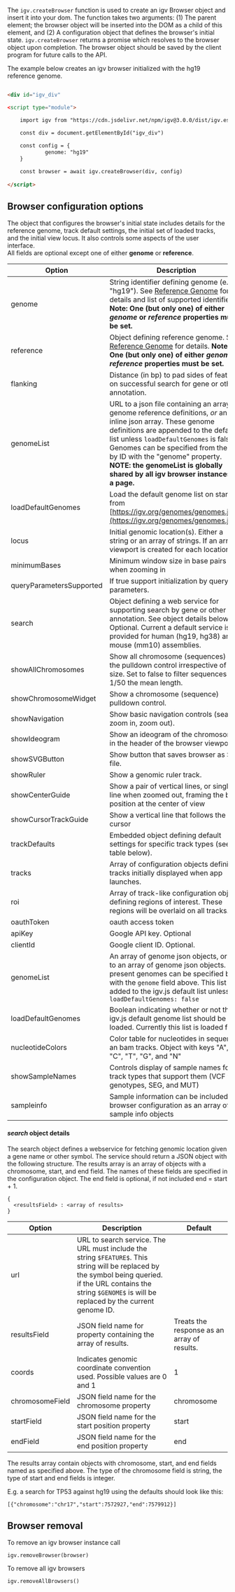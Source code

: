 The `igv.createBrowser` function is used to create an igv Browser object and insert it into your dom. The function takes 
two arguments: (1) The parent element; the browser object will be inserted into the DOM as a child of this element, and
(2) A configuration object that defines the browser's initial state. `igv.createBrowser` returns a promise which 
resolves to the browser object upon completion.  The browser object should be saved by the client program for future 
calls to the API.

The example below creates an igv browser initialized with the hg19 reference genome.  

```html

<div id="igv_div"

<script type="module">

    import igv from "https://cdn.jsdelivr.net/npm/igv@3.0.0/dist/igv.esm.min.js"

    const div = document.getElementById("igv_div")
    
    const config = {
            genome: "hg19"
    }

    const browser = await igv.createBrowser(div, config) 
    
</script>    

```

## Browser configuration options ##


The object that configures the browser's initial state includes details for the reference genome, track default settings, 
the initial set of loaded tracks, and the initial view locus. It also controls some aspects of the user interface.  
All fields are optional except one of either **genome** or **reference**.

| Option                   | Description                                                                                                                                                                                                                                                                                                                                                        | Default |
|--------------------------|--------------------------------------------------------------------------------------------------------------------------------------------------------------------------------------------------------------------------------------------------------------------------------------------------------------------------------------------------------------------|---------|
| genome                   | String identifier defining genome (e.g. "hg19").  See [Reference Genome](Reference-Genome.md) for details and list of supported identifiers. **Note: One (but only one) of either _genome_ or _reference_ properties must be set.**                                                                                                                                |         |
| reference                | Object defining reference genome.  See [Reference Genome](Reference-Genome.md) for details. **Note: One (but only one) of either _genome_ or _reference_ properties must be set.**                                                                                                                                                                                 |         |
| flanking                 | Distance (in bp) to pad sides of feature  on successful search for gene or other annotation.                                                                                                                                                                                                                                                                       | 1000    |
| genomeList               | URL to a json file containing an array of genome reference definitions, _or_ an inline json array.  These genome definitions are appended to the default list unless `loadDefaultGenomes` is false.  Genomes can be specified from the list by ID with the "genome" property.  __NOTE: the genomeList is globally shared by all igv browser instances on a page.__ |         |
| loadDefaultGenomes       | Load the default genome list on startup from [https://igv.org/genomes/genomes.json](https://igv.org/genomes/genomes.json)                                                                                                                                                                                                                                          | true    |
| locus                    | Initial genomic location(s).  Either a string or an array of strings.  If an array a viewport is created for each location.                                                                                                                                                                                                                                        |         |
| minimumBases             | Minimum window size in base pairs when zooming in                                                                                                                                                                                                                                                                                                                  | 40      |
| queryParametersSupported | If true support initialization by query parameters.                                                                                                                                                                                                                                                                                                                | false   |
| search                   | Object defining a web service for supporting search by gene or other annotation.  See object details below.  Optional.   Current a default service is provided for human (hg19, hg38) and mouse (mm10) assemblies.                                                                                                                                                 |         |
| showAllChromosomes       | Show all chromosome (sequences) in the pulldown control irrespective of size.  Set to false to filter sequences < 1/50 the mean length.                                                                                                                                                                                                                            | true    |
| showChromosomeWidget     | Show a chromosome (sequence) pulldown control.                                                                                                                                                                                                                                                                                                                     | true    |
| showNavigation           | Show basic navigation controls (search, zoom in, zoom out).                                                                                                                                                                                                                                                                                                        | true    | |
| showIdeogram             | Show an ideogram of the chromosome in the header of the browser viewport.                                                                                                                                                                                                                                                                                          | true    | |
| showSVGButton            | Show button that saves browser as SVG file.                                                                                                                                                                                                                                                                                                                        | true    |
| showRuler                | Show a genomic ruler track.                                                                                                                                                                                                                                                                                                                                        | true    |
| showCenterGuide          | Show a pair of vertical lines, or single line when zoomed out, framing the base position at the center of view                                                                                                                                                                                                                                                     | false   |
| showCursorTrackGuide     | Show a vertical line that follows the cursor                                                                                                                                                                                                                                                                                                                       | false   |
| trackDefaults            | Embedded object defining default settings for specific track types (see table below).                                                                                                                                                                                                                                                                              |         |
| tracks                   | Array of configuration objects defining tracks initially displayed when app launches.                                                                                                                                                                                                                                                                              |         |
| roi                      | Array of track-like configuration objects defining regions of interest.  These regions will be overlaid on all tracks.                                                                                                                                                                                                                                             |         |
| oauthToken               | oauth access token                                                                                                                                                                                                                                                                                                                                                 |         |
| apiKey                   | Google API key.  Optional                                                                                                                                                                                                                                                                                                                                          |         |
| clientId                 | Google client ID.  Optional.                                                                                                                                                                                                                                                                                                                                       |         |
| genomeList               | An array of genome json objects, or url to an array of genome json objects.  If present genomes can be specified by id with the ```genome``` field above.  This list is added to the igv.js default list unless ```loadDefaultGenomes: false```                                                                                                                    |         |
| loadDefaultGenomes       | Boolean indicating whether or not the igv.js default genome list should be loaded.   Currently this list is loaded from                                                                                                                                                                                                                                            | true    |
| nucleotideColors         | Color table for nucleotides in sequence an bam tracks.  Object with keys "A", "C", "T", "G", and "N"                                                                                                                                                                                                                                                               |         |
| showSampleNames          | Controls display of sample names for track types that support them (VCF with genotypes, SEG, and MUT)                                                                                                                                                                                                                                                              |         |
| sampleinfo          | Sample information can be included in browser configuration as an array of sample info objects                                                                                                                                                                                                                                                              |         |

#### _search_ object details

The search object defines a webservice for fetching genomic location given a gene name or other symbol.  The service should return a JSON object with the following structure.  The results array is an array of objects with a chromosome, start, and end field.  The names of these fields are specified in the configuration object.   The end field is optional, if not included end = start + 1.

    {
      <resultsField> : <array of results>
    }

Option  | Description | Default
------ | ------- | ------------
url | URL to search service.  The URL must include the string `$FEATURE$`.  This string will be replaced by the symbol being queried.  if the URL contains the string `$GENOME$` is will be replaced by the current genome ID. |
resultsField | JSON field name for property containing the array of results.  | Treats the response as an array of results.
coords | Indicates genomic coordinate convention used. Possible values are 0 and 1 | 1
chromosomeField | JSON field name for the chromosome property | chromosome
startField | JSON field name for the start position property | start
endField | JSON field name for the end position property | end

The results array contain objects with chromosome, start, and end fields named as specified above.  The type of the chromosome field is string, the type of start and end fields is integer.

E.g. a search for TP53 against hg19 using the defaults should look like this:

    [{"chromosome":"chr17","start":7572927,"end":7579912}]




## Browser removal

To remove an igv browser instance call

```
igv.removeBrowser(browser)
```
To remove all igv browsers

```
igv.removeAllBrowsers()
```
